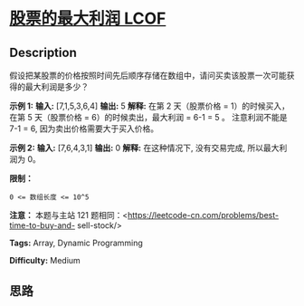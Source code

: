 # [股票的最大利润  LCOF][title]

## Description

假设把某股票的价格按照时间先后顺序存储在数组中，请问买卖该股票一次可能获得的最大利润是多少？



**示例 1:**
            **输入:** [7,1,5,3,6,4]    **输出:** 5    **解释:** 在第 2 天（股票价格 = 1）的时候买入，在第 5 天（股票价格 = 6）的时候卖出，最大利润 = 6-1 = 5 。         注意利润不能是 7-1 = 6, 因为卖出价格需要大于买入价格。    

**示例 2:**
            **输入:** [7,6,4,3,1]    **输出:** 0    **解释:** 在这种情况下, 没有交易完成, 所以最大利润为 0。



**限制：**

`0 <= 数组长度 <= 10^5`



**注意：** 本题与主站 121 题相同：<https://leetcode-cn.com/problems/best-time-to-buy-and-
sell-stock/>


**Tags:** Array, Dynamic Programming

**Difficulty:** Medium

## 思路

[title]: https://leetcode-cn.com/problems/gu-piao-de-zui-da-li-run-lcof
